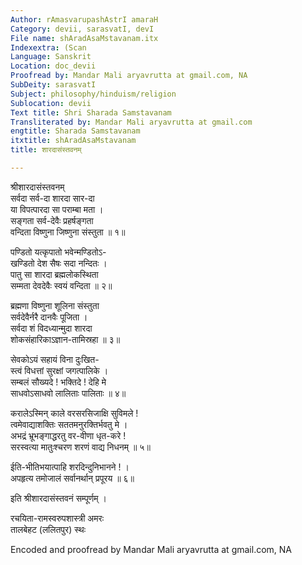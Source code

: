```yaml
---
Author: rAmasvarupashAstrI amaraH
Category: devii, sarasvatI, devI
File name: shAradAsaMstavanam.itx
Indexextra: (Scan
Language: Sanskrit
Location: doc_devii
Proofread by: Mandar Mali aryavrutta at gmail.com, NA
SubDeity: sarasvatI
Subject: philosophy/hinduism/religion
Sublocation: devii
Text title: Shri Sharada Samstavanam
Transliterated by: Mandar Mali aryavrutta at gmail.com
engtitle: Sharada Samstavanam
itxtitle: shAradAsaMstavanam
title: शारदासंस्तवनम्

---
```

  
 श्रीशारदासंस्तवनम्   
सर्वदा सर्व-दा शारदा सार-दा  
     या विपत्पारदा सा पराम्बा मता ।  
सङ्गता सर्व-देवैः प्रहर्षङ्गता  
     वन्दिता विष्णुना जिष्णुना संस्तुता ॥ १॥  
  
पण्डितो यत्कृपातो भवेन्मण्डितोऽ-  
     खण्डितो देश सैषः सदा नन्दितः ।  
पातु सा शारदा ब्रह्मलोकस्थिता  
     सम्मता देवदेवैः स्वयं वन्दिता ॥ २॥  
  
ब्रह्मणा विष्णुना शूलिना संस्तुता  
     सर्वदेवैर्नरै दानवैः पूजिता ।  
सर्वदा शं विदध्यान्मुदा शारदा  
     शोकसंहारिकाऽज्ञान-तामिस्रहा ॥ ३॥  
  
सेवकोऽयं सहायं विना दुःखित-  
     स्त्वं विधत्तां सुरक्षां जगत्पालिके ।  
सम्बलं  सौख्यदे ! भक्तिदे ! देहि मे  
     साधवोऽसाधवो लालिताः पालिताः ॥ ४॥  
  
करालेऽस्मिन् काले वरसरसिजाक्षि सुविमले !  
     त्वमेवाद्याशक्तिः सततमनुरक्तिर्भवतु मे ।  
अभद्रं भ्रूभङ्गाद्धरतु वर-वीणा धृत-करे !  
     सरस्वत्या मातुःश्चरण शरणं वाद्य निधनम् ॥ ५॥  
  
ईति-भीतिभयात्पाहि शरदिन्दुनिभानने ! ।  
अपहृत्य तमोजालं सर्वानर्थान् प्रपूरय ॥ ६॥  
  
इति श्रीशारदासंस्तवनं सम्पूर्णम् ।  
  
रचयिता-रामस्वरुपशास्त्री अमरः  
तालबेहट (ललितपुर) स्थः  
  
  
Encoded and proofread by Mandar Mali aryavrutta at gmail.com, NA  
  
